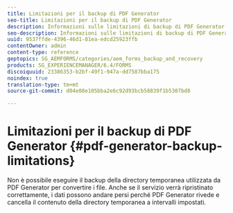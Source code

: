 ```yaml
---
title: Limitazioni per il backup di PDF Generator
seo-title: Limitazioni per il backup di PDF Generator
description: Informazioni sulle limitazioni di backup di PDF Generator.
seo-description: Informazioni sulle limitazioni di backup di PDF Generator.
uuid: 9537ffde-4396-46d1-81ea-edcd25923ffb
contentOwner: admin
content-type: reference
geptopics: SG_AEMFORMS/categories/aem_forms_backup_and_recovery
products: SG_EXPERIENCEMANAGER/6.4/FORMS
discoiquuid: 23386353-b2bf-49f1-947a-dd7587bba175
noindex: true
translation-type: tm+mt
source-git-commit: d04e08e105bba2e6c92d93bcb58839f1b5307bd8

---
```



# Limitazioni per il backup di PDF Generator {#pdf-generator-backup-limitations}

Non è possibile eseguire il backup della directory temporanea utilizzata da PDF Generator per convertire i file. Anche se il servizio verrà ripristinato correttamente, i dati possono andare persi perché PDF Generator rivede e cancella il contenuto della directory temporanea a intervalli impostati.
